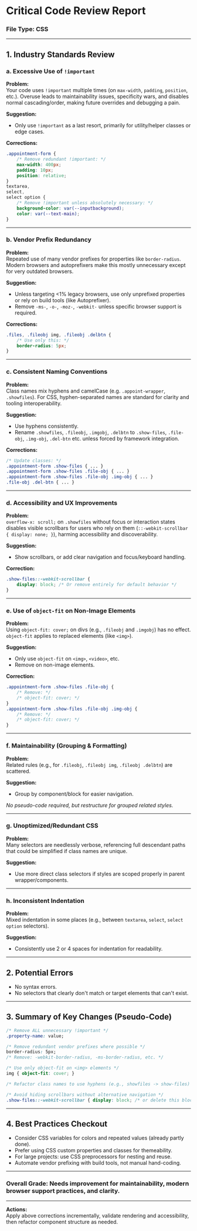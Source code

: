 # Critical Code Review Report

### File Type: CSS

---

## 1. **Industry Standards Review**

### a. Excessive Use of `!important`

**Problem:**   
Your code uses `!important` multiple times (on `max-width`, `padding`, `position`, etc.). Overuse leads to maintainability issues, specificity wars, and disables normal cascading/order, making future overrides and debugging a pain.

**Suggestion:**   
- Only use `!important` as a last resort, primarily for utility/helper classes or edge cases.

**Corrections:**

```css
.appointment-form {
    /* Remove redundant !important: */
    max-width: 400px;
    padding: 10px;
    position: relative;
}
textarea,
select,
select option {
    /* Remove !important unless absolutely necessary: */
    background-color: var(--inputbackground);
    color: var(--text-main);
}
```

---

### b. Vendor Prefix Redundancy

**Problem:**  
Repeated use of many vendor prefixes for properties like `border-radius`. Modern browsers and autoprefixers make this mostly unnecessary except for very outdated browsers.

**Suggestion:**  
- Unless targeting <1% legacy browsers, use only unprefixed properties or rely on build tools (like Autoprefixer).
- Remove `-ms-`, `-o-`, `-moz-`, `-webkit-` unless specific browser support is required.

**Corrections:**

```css
.files, .fileobj img, .fileobj .delbtn {
    /* Use only this: */
    border-radius: 5px;
}
```

---

### c. Consistent Naming Conventions

**Problem:**  
Class names mix hyphens and camelCase (e.g. `.appoint-wrapper`, `.showfiles`). For CSS, hyphen-separated names are standard for clarity and tooling interoperability.

**Suggestion:**  
- Use hyphens consistently.  
- Rename `.showfiles`, `.fileobj`, `.imgobj`, `.delbtn` to `.show-files`, `.file-obj`, `.img-obj`, `.del-btn` etc. unless forced by framework integration.

**Corrections:**

```css
/* Update classes: */
.appointment-form .show-files { ... }
.appointment-form .show-files .file-obj { ... }
.appointment-form .show-files .file-obj .img-obj { ... }
.file-obj .del-btn { ... }
```

---

### d. Accessibility and UX Improvements

**Problem:**  
`overflow-x: scroll;` on `.showfiles` without focus or interaction states disables visible scrollbars for users who rely on them (`::-webkit-scrollbar { display: none; }`), harming accessibility and discoverability.

**Suggestion:**  
- Show scrollbars, or add clear navigation and focus/keyboard handling.

**Correction:**

```css
.show-files::-webkit-scrollbar {
    display: block; /* Or remove entirely for default behavior */
}
```

---

### e. Use of `object-fit` on Non-Image Elements

**Problem:**  
Using `object-fit: cover;` on divs (e.g., `.fileobj` and `.imgobj`) has no effect. `object-fit` applies to replaced elements (like `<img>`).

**Suggestion:**  
- Only use `object-fit` on `<img>`, `<video>`, etc.
- Remove on non-image elements.

**Correction:**

```css
.appointment-form .show-files .file-obj {
    /* Remove: */
    /* object-fit: cover; */
}
.appointment-form .show-files .file-obj .img-obj {
    /* Remove: */
    /* object-fit: cover; */
}
```

---

### f. Maintainability (Grouping & Formatting)

**Problem:**  
Related rules (e.g., for `.fileobj`, `.fileobj img`, `.fileobj .delbtn`) are scattered.

**Suggestion:**  
- Group by component/block for easier navigation.

_No pseudo-code required, but restructure for grouped related styles._

---

### g. Unoptimized/Redundant CSS

**Problem:**  
Many selectors are needlessly verbose, referencing full descendant paths that could be simplified if class names are unique.

**Suggestion:**  
- Use more direct class selectors if styles are scoped properly in parent wrapper/components.

---

### h. Inconsistent Indentation

**Problem:**  
Mixed indentation in some places (e.g., between `textarea`, `select`, `select option` selectors).

**Suggestion:**  
- Consistently use 2 or 4 spaces for indentation for readability.

---

## 2. **Potential Errors**

- No syntax errors.
- No selectors that clearly don't match or target elements that can't exist.

---

## 3. **Summary of Key Changes (Pseudo-Code)**

```css
/* Remove ALL unnecessary !important */
.property-name: value;

/* Remove redundant vendor prefixes where possible */
border-radius: 5px;
/* Remove: -webkit-border-radius, -ms-border-radius, etc. */

/* Use only object-fit on <img> elements */
img { object-fit: cover; }

/* Refactor class names to use hyphens (e.g., showfiles -> show-files) */

/* Avoid hiding scrollbars without alternative navigation */
.show-files::-webkit-scrollbar { display: block; /* or delete this block */ }
```

---

## 4. **Best Practices Checkout**

- Consider CSS variables for colors and repeated values (already partly done).
- Prefer using CSS custom properties and classes for themeability.
- For large projects: use CSS preprocessors for nesting and reuse.
- Automate vendor prefixing with build tools, not manual hand-coding.

---

### **Overall Grade: Needs improvement for maintainability, modern browser support practices, and clarity.**

---

**Actions:**  
Apply above corrections incrementally, validate rendering and accessibility, then refactor component structure as needed.